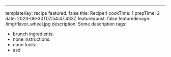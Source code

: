 ---
templateKey: recipe
featured: false
title: Recipe4
cookTime: 1
prepTime: 2
date: 2023-06-30T07:54:47.433Z
featuredpost: false
featuredimage: /img/flavor_wheel.jpg
description: Some description
tags:
  - brunch
ingredients:
  - none
instructions:
  - none
tools:
  - asd